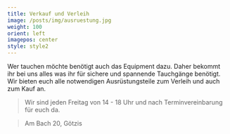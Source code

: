 ```yaml
---
title: Verkauf und Verleih
image: /posts/img/ausruestung.jpg
weight: 100
orient: left
imagepos: center
style: style2
---
```

Wer tauchen möchte benötigt auch das Equipment dazu. Daher bekommt ihr bei uns alles was ihr für sichere und spannende Tauchgänge benötigt.
Wir bieten euch alle notwendigen Ausrüstungsteile zum Verleih und auch zum Kauf an.

> Wir sind jeden Freitag von 14 - 18 Uhr
> und nach Terminvereinbarung für euch da.

> Am Bach 20, Götzis
